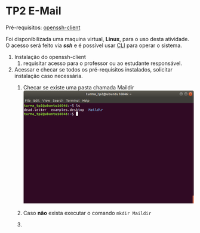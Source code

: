 # TP2 E-Mail

Pré-requisitos: [openssh-client](https://www.ssh.com/ssh/command/)

Foi disponibilizada uma maquina virtual, **Linux**, para o uso desta atividade.
O acesso será feito via ***ssh*** e é possível usar [CLI](https://www.suse.com/c/working-command-line-basic-linux-commands/)
para operar o sistema.

1. Instalação do openssh-client 
    1. requisitar acesso para o professor ou ao estudante responsável.
1. Acessar e checar se todos os pré-requisitos instalados, solicitar instalação caso necessária.
    1. Checar se existe uma pasta chamada Maildir
    ![Comando LS](/ls.png)
    1. Caso **não** exista executar o comando `mkdir Maildir`
    
    1. 
